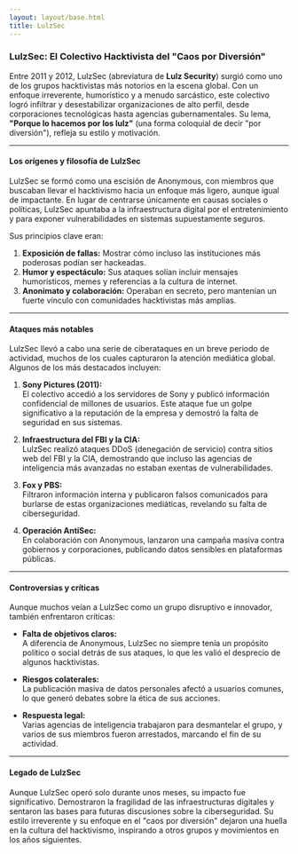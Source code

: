 ```yaml
---
layout: layout/base.html
title: LulzSec
---
```


### LulzSec: El Colectivo Hacktivista del "Caos por Diversión"

Entre 2011 y 2012, LulzSec (abreviatura de **Lulz Security**) surgió como uno de los grupos hacktivistas más notorios en la escena global. Con un enfoque irreverente, humorístico y a menudo sarcástico, este colectivo logró infiltrar y desestabilizar organizaciones de alto perfil, desde corporaciones tecnológicas hasta agencias gubernamentales. Su lema, **"Porque lo hacemos por los lulz"** (una forma coloquial de decir "por diversión"), refleja su estilo y motivación.

---

#### Los orígenes y filosofía de LulzSec

LulzSec se formó como una escisión de Anonymous, con miembros que buscaban llevar el hacktivismo hacia un enfoque más ligero, aunque igual de impactante. En lugar de centrarse únicamente en causas sociales o políticas, LulzSec apuntaba a la infraestructura digital por el entretenimiento y para exponer vulnerabilidades en sistemas supuestamente seguros.

Sus principios clave eran:

1. **Exposición de fallas:** Mostrar cómo incluso las instituciones más poderosas podían ser hackeadas.
2. **Humor y espectáculo:** Sus ataques solían incluir mensajes humorísticos, memes y referencias a la cultura de internet.
3. **Anonimato y colaboración:** Operaban en secreto, pero mantenían un fuerte vínculo con comunidades hacktivistas más amplias.

---

#### Ataques más notables

LulzSec llevó a cabo una serie de ciberataques en un breve periodo de actividad, muchos de los cuales capturaron la atención mediática global. Algunos de los más destacados incluyen:

1. **Sony Pictures (2011):**  
   El colectivo accedió a los servidores de Sony y publicó información confidencial de millones de usuarios. Este ataque fue un golpe significativo a la reputación de la empresa y demostró la falta de seguridad en sus sistemas.

2. **Infraestructura del FBI y la CIA:**  
   LulzSec realizó ataques DDoS (denegación de servicio) contra sitios web del FBI y la CIA, demostrando que incluso las agencias de inteligencia más avanzadas no estaban exentas de vulnerabilidades.

3. **Fox y PBS:**  
   Filtraron información interna y publicaron falsos comunicados para burlarse de estas organizaciones mediáticas, revelando su falta de ciberseguridad.

4. **Operación AntiSec:**  
   En colaboración con Anonymous, lanzaron una campaña masiva contra gobiernos y corporaciones, publicando datos sensibles en plataformas públicas.

---

#### Controversias y críticas

Aunque muchos veían a LulzSec como un grupo disruptivo e innovador, también enfrentaron críticas:

- **Falta de objetivos claros:**  
   A diferencia de Anonymous, LulzSec no siempre tenía un propósito político o social detrás de sus ataques, lo que les valió el desprecio de algunos hacktivistas.

- **Riesgos colaterales:**  
   La publicación masiva de datos personales afectó a usuarios comunes, lo que generó debates sobre la ética de sus acciones.

- **Respuesta legal:**  
   Varias agencias de inteligencia trabajaron para desmantelar el grupo, y varios de sus miembros fueron arrestados, marcando el fin de su actividad.

---

#### Legado de LulzSec

Aunque LulzSec operó solo durante unos meses, su impacto fue significativo. Demostraron la fragilidad de las infraestructuras digitales y sentaron las bases para futuras discusiones sobre la ciberseguridad. Su estilo irreverente y su enfoque en el "caos por diversión" dejaron una huella en la cultura del hacktivismo, inspirando a otros grupos y movimientos en los años siguientes.

